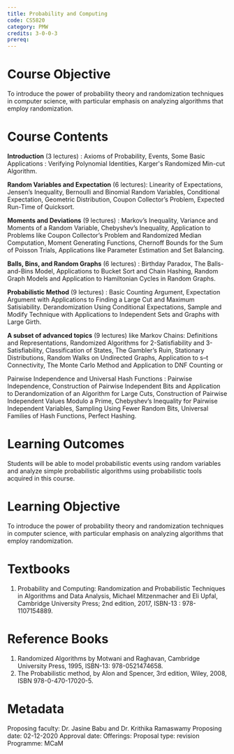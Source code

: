 ```yaml
---
title: Probability and Computing
code: CS5820
category: PMW
credits: 3-0-0-3
prereq: 
---
```


# Course Objective
To introduce the power of probability theory and randomization
techniques in computer science, with particular emphasis on analyzing
algorithms that employ randomization.

# Course Contents

**Introduction** (3 lectures) : Axioms of Probability, Events, Some Basic Applications : Verifying Polynomial Identities, Karger's Randomized Min-cut Algorithm. 

**Random Variables and Expectation** (6 lectures): Linearity of Expectations, Jensen’s Inequality, Bernoulli and Binomial Random Variables, Conditional Expectation, Geometric Distribution, Coupon Collector’s Problem, Expected Run-Time of Quicksort. 

**Moments and Deviations** (9 lectures) : Markov’s Inequality, Variance and Moments of a Random Variable, Chebyshev’s Inequality, Application to Problems like Coupon Collector’s Problem and Randomized Median Computation, Moment Generating Functions, Chernoff Bounds for the Sum of Poisson Trials, Applications like Parameter Estimation and Set Balancing.

**Balls, Bins, and Random Graphs** (6 lectures) : Birthday Paradox, The Balls-and-Bins Model, Applications to Bucket Sort and Chain Hashing, Random Graph Models and Application to Hamiltonian Cycles in Random Graphs.

**Probabilistic Method** (9 lectures) : Basic Counting Argument, Expectation Argument with Applications to Finding a Large Cut and Maximum Satisiability. Derandomization Using Conditional Expectations, Sample and Modify Technique with Applications to Independent Sets and Graphs with Large Girth.

**A subset of advanced topics** (9 lectures) like Markov Chains: Definitions and Representations, Randomized Algorithms for 2-Satisfiability and 3-Satisfiability, Classification of States, The Gambler’s Ruin, Stationary Distributions, Random Walks on Undirected Graphs, Application to s–t Connectivity, The Monte Carlo Method and Application to DNF Counting or 

Pairwise Independence and Universal Hash Functions : Pairwise Independence, Construction of Pairwise Independent Bits and Application to Derandomization of an Algorithm for Large Cuts, Construction of Pairwise Independent Values Modulo a Prime, Chebyshev’s Inequality for Pairwise Independent Variables, Sampling Using Fewer Random Bits, Universal Families of Hash Functions, Perfect Hashing.


# Learning Outcomes
Students will be able to model probabilistic events using random variables and analyze simple probabilistic
algorithms using probabilistic tools acquired in this course.

# Learning Objective
To introduce the power of probability theory and randomization techniques in computer science, with particular emphasis on analyzing algorithms that employ randomization.


# Textbooks
1. Probability and Computing: Randomization and Probabilistic Techniques in Algorithms and Data Analysis, Michael Mitzenmacher and Eli Upfal, Cambridge University Press; 2nd edition, 2017, ISBN-13 : 978-1107154889.

# Reference Books

1.  Randomized Algorithms by Motwani and Raghavan, Cambridge University
    Press, 1995, ISBN-13: 978-0521474658.
2.  The Probabilistic method, by Alon and Spencer, 3rd edition, Wiley,
    2008, ISBN 978-0-470-17020-5.


# Metadata
Proposing faculty: Dr. Jasine Babu and Dr. Krithika Ramaswamy
Proposing date: 02-12-2020
Approval date:
Offerings:
Proposal type: revision
Programme: MCaM


